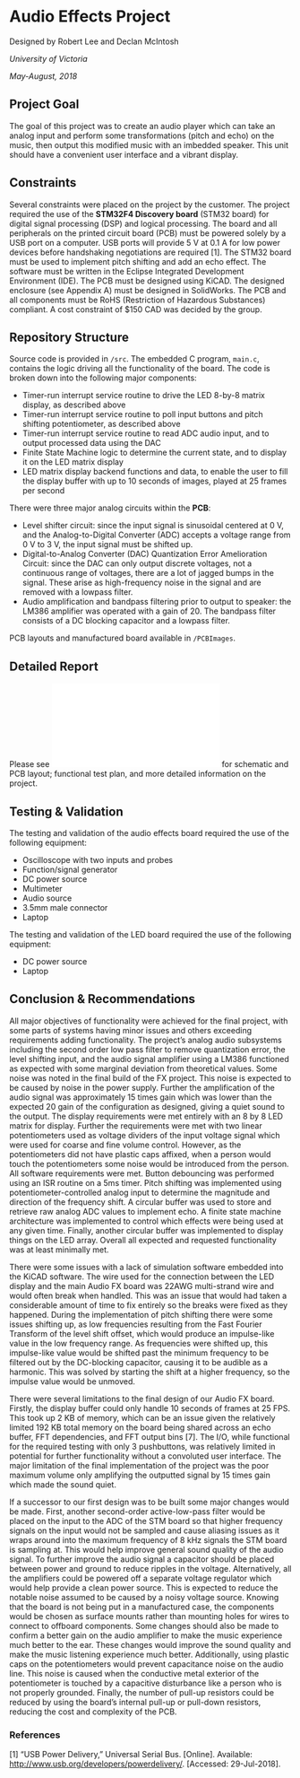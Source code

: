 # Audio Effects Project

Designed by Robert Lee and Declan McIntosh

*University of Victoria*

*May-August, 2018*

## Project Goal

The goal of this project was to create an audio player which can take an analog input and perform some transformations (pitch and echo) on the music, then output this modified music with an imbedded speaker. This unit should have a convenient user interface and a vibrant display. 

## Constraints

Several constraints were placed on the project by the customer. The project required the use of the **STM32F4 Discovery board** (STM32 board) for digital signal processing (DSP) and logical processing. The board and all peripherals on the printed circuit board (PCB) must be powered solely by a USB port on a computer. USB ports will provide 5 V at 0.1 A for low power devices before handshaking negotiations are required [1]. The STM32 board must be used to implement pitch shifting and add an echo effect. The software must be written in the Eclipse Integrated Development Environment (IDE). The PCB must be designed using KiCAD. The designed enclosure (see Appendix A) must be designed in SolidWorks. The PCB and all components must be RoHS (Restriction of Hazardous Substances) compliant. A cost constraint of $150 CAD was decided by the group. 

## Repository Structure

Source code is provided in `/src`. The embedded C program, `main.c`, contains the logic driving all the functionality of the board. The code is broken down into the following major components:
-	Timer-run interrupt service routine to drive the LED 8-by-8 matrix display, as described above
-	Timer-run interrupt service routine to poll input buttons and pitch shifting potentiometer, as described above
-	Timer-run interrupt service routine to read ADC audio input, and to output processed data using the DAC
-	Finite State Machine logic to determine the current state, and to display it on the LED matrix display
-	LED matrix display backend functions and data, to enable the user to fill the display buffer with up to 10 seconds of images, played at 25 frames per second

There were three major analog circuits within the **PCB**:
-	Level shifter circuit: since the input signal is sinusoidal centered at 0 V, and the Analog-to-Digital Converter (ADC) accepts a voltage range from 0 V to 3 V, the input signal must be shifted up.
-	Digital-to-Analog Converter (DAC) Quantization Error Amelioration Circuit: since the DAC can only output discrete voltages, not a continuous range of voltages, there are a lot of jagged bumps in the signal. These arise as high-frequency noise in the signal and are removed with a lowpass filter.
-	Audio amplification and bandpass filtering prior to output to speaker: the LM386 amplifier was operated with a gain of 20. The bandpass filter consists of a DC blocking capacitor and a lowpass filter.

PCB layouts and manufactured board available in `/PCBImages`.

## Detailed Report

Please see ![AudioEffectsProjectReport.pdf](AudioEffectsProjectReport.pdf) for schematic and PCB layout; functional test plan, and more detailed information on the project.

## Testing & Validation

The testing and validation of the audio effects board required the use of the following equipment:
-	Oscilloscope with two inputs and probes
-	Function/signal generator
-	DC power source
-	Multimeter
-	Audio source
-	3.5mm male connector
-	Laptop

The testing and validation of the LED board required the use of the following equipment:
-	DC power source
-	Laptop

## Conclusion & Recommendations 

All major objectives of functionality were achieved for the final project, with some parts of systems having minor issues and others exceeding requirements adding functionality. The project’s analog audio subsystems including the second order low pass filter to remove quantization error, the level shifting input, and the audio signal amplifier using a LM386 functioned as expected with some marginal deviation from theoretical values. Some noise was noted in the final build of the FX project. This noise is expected to be caused by noise in the power supply. Further the amplification of the audio signal was approximately 15 times gain which was lower than the expected 20 gain of the configuration as designed, giving a quiet sound to the output. The display requirements were met entirely with an 8 by 8 LED matrix for display. Further the requirements were met with two linear potentiometers used as voltage dividers of the input voltage signal which were used for coarse and fine volume control. However, as the potentiometers did not have plastic caps affixed, when a person would touch the potentiometers some noise would be introduced from the person. All software requirements were met. Button debouncing was performed using an ISR routine on a 5ms timer. Pitch shifting was implemented using potentiometer-controlled analog input to determine the magnitude and direction of the frequency shift. A circular buffer was used to store and retrieve raw analog ADC values to implement echo. A finite state machine architecture was implemented to control which effects were being used at any given time. Finally, another circular buffer was implemented to display things on the LED array. Overall all expected and requested functionality was at least minimally met. 

There were some issues with a lack of simulation software embedded into the KiCAD software. The wire used for the connection between the LED display and the main Audio FX board was 22AWG multi-strand wire and would often break when handled. This was an issue that would had taken a considerable amount of time to fix entirely so the breaks were fixed as they happened. During the implementation of pitch shifting there were some issues shifting up, as low frequencies resulting from the Fast Fourier Transform of the level shift offset, which would produce an impulse-like value in the low frequency range. As frequencies were shifted up, this impulse-like value would be shifted past the minimum frequency to be filtered out by the DC-blocking capacitor, causing it to be audible as a harmonic. This was solved by starting the shift at a higher frequency, so the impulse value would be unmoved.

There were several limitations to the final design of our Audio FX board. Firstly, the display buffer could only handle 10 seconds of frames at 25 FPS. This took up 2 KB of memory, which can be an issue given the relatively limited 192 KB total memory on the board being shared across an echo buffer, FFT dependencies, and FFT output bins [7]. The I/O, while functional for the required testing with only 3 pushbuttons, was relatively limited in potential for further functionality without a convoluted user interface. The major limitation of the final implementation of the project was the poor maximum volume only amplifying the outputted signal by 15 times gain which made the sound quiet. 

If a successor to our first design was to be built some major changes would be made. First, another second-order active-low-pass filter would be placed on the input to the ADC of the STM board so that higher frequency signals on the input would not be sampled and cause aliasing issues as it wraps around into the maximum frequency of 8 kHz signals the STM board is sampling at. This would help improve general sound quality of the audio signal. To further improve the audio signal a capacitor should be placed between power and ground to reduce ripples in the voltage. Alternatively, all the amplifiers could be powered off a separate voltage regulator which would help provide a clean power source. This is expected to reduce the notable noise assumed to be caused by a noisy voltage source. Knowing that the board is not being put in a manufactured case, the components would be chosen as surface mounts rather than mounting holes for wires to connect to offboard components. Some changes should also be made to confirm a better gain on the audio amplifier to make the music experience much better to the ear. These changes would improve the sound quality and make the music listening experience much better. Additionally, using plastic caps on the potentiometers would prevent capacitance noise on the audio line. This noise is caused when the conductive metal exterior of the potentiometer is touched by a capacitive disturbance like a person who is not properly grounded. Finally, the number of pull-up resistors could be reduced by using the board’s internal pull-up or pull-down resistors, reducing the cost and complexity of the PCB.

### References
[1]	“USB Power Delivery,” Universal Serial Bus. [Online]. Available: http://www.usb.org/developers/powerdelivery/. [Accessed: 29-Jul-2018]. 
